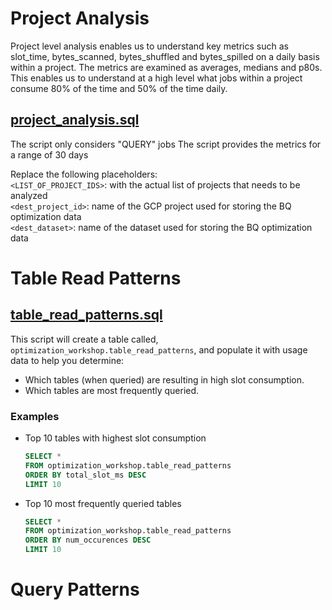 # Project Analysis
Project level analysis enables us to understand key metrics such as slot_time, bytes_scanned, bytes_shuffled  and bytes_spilled on a daily basis within a project. The metrics are examined as averages, medians and p80s. This enables us to understand at a high level what jobs within a project consume 80% of the time and 50% of the time daily.

## [project_analysis.sql](project_analysis.sql)

The script only considers "QUERY" jobs
The script provides the metrics for a range of 30 days

Replace the following placeholders:\
`<LIST_OF_PROJECT_IDS>`: with the actual list of projects that needs to be analyzed\
`<dest_project_id>`: name of the GCP project used for storing the BQ optimization data\
`<dest_dataset>`: name of the dataset used for storing the BQ optimization data

# Table Read Patterns

## [table_read_patterns.sql](table_read_patterns.sql)
This script will create a table called, `optimization_workshop.table_read_patterns`, and populate it with usage data to help you determine:
* Which tables (when queried) are resulting in high slot consumption.
* Which tables are most frequently queried.

### Examples

* Top 10 tables with highest slot consumption

    ```sql
    SELECT *
    FROM optimization_workshop.table_read_patterns
    ORDER BY total_slot_ms DESC
    LIMIT 10
    ```

* Top 10 most frequently queried tables

    ```sql
    SELECT *
    FROM optimization_workshop.table_read_patterns
    ORDER BY num_occurences DESC
    LIMIT 10
    ```

# Query Patterns

## 